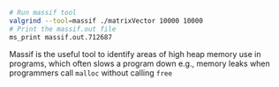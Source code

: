 ```bash
# Run massif tool
valgrind --tool=massif ./matrixVector 10000 10000
# Print the massif.out file
ms_print massif.out.712687
```

Massif is the useful tool to identify areas of high heap memory use in programs, which often slows a program down e.g., memory leaks when programmers call `malloc` without calling `free`